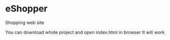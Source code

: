 # eShopper
Shopping web site

You can download whole project and open index.html in browser
It will work
